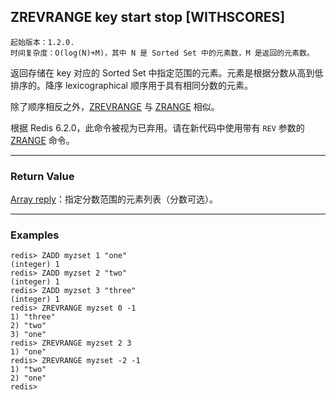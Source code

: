 ## ZREVRANGE key start stop [WITHSCORES]

    起始版本：1.2.0.
    时间复杂度：O(log(N)+M)，其中 N 是 Sorted Set 中的元素数，M 是返回的元素数。

返回存储在 key 对应的 Sorted Set 中指定范围的元素。元素是根据分数从高到低排序的。降序 lexicographical 顺序用于具有相同分数的元素。

除了顺序相反之外，[ZREVRANGE](zrevrange.md) 与 [ZRANGE](zrange.md) 相似。

根据 Redis 6.2.0，此命令被视为已弃用。请在新代码中使用带有 `REV` 参数的 [ZRANGE](zrange.md) 命令。

---

### Return Value

[Array reply](../topics/protocol.md#resp-arrays)：指定分数范围的元素列表（分数可选）。

---

### Examples

```
redis> ZADD myzset 1 "one"
(integer) 1
redis> ZADD myzset 2 "two"
(integer) 1
redis> ZADD myzset 3 "three"
(integer) 1
redis> ZREVRANGE myzset 0 -1
1) "three"
2) "two"
3) "one"
redis> ZREVRANGE myzset 2 3
1) "one"
redis> ZREVRANGE myzset -2 -1
1) "two"
2) "one"
redis> 
```